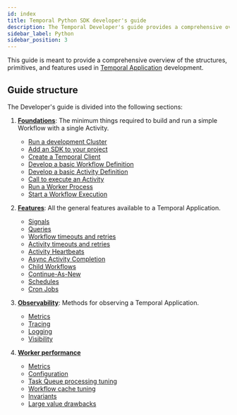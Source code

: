 ```yaml
---
id: index
title: Temporal Python SDK developer's guide
description: The Temporal Developer's guide provides a comprehensive overview of the structures, primitives, and features used in Temporal Application development.
sidebar_label: Python
sidebar_position: 3
---
```


This guide is meant to provide a comprehensive overview of the structures, primitives, and features used in [Temporal Application](/temporal#temporal-application) development.

## Guide structure

The Developer's guide is divided into the following sections:

1. [**Foundations**](/dev-guide/python/foundations): The minimum things required to build and run a simple Workflow with a single Activity.

   - [Run a development Cluster](/dev-guide/python/foundations#run-a-dev-cluster)
   - [Add an SDK to your project](/dev-guide/python/foundations#add-your-sdk)
   - [Create a Temporal Client](/dev-guide/python/foundations#connect-to-a-cluster)
   - [Develop a basic Workflow Definition](/dev-guide/python/foundations#develop-workflows)
   - [Develop a basic Activity Definition](/dev-guide/python/foundations#develop-activities)
   - [Call to execute an Activity](/dev-guide/python/foundations#activity-execution)
   - [Run a Worker Process](/dev-guide/python/foundations#run-worker-processes)
   - [Start a Workflow Execution](/dev-guide/python/foundations#start-workflow-execution)

2. [**Features**](/dev-guide/python/features): All the general features available to a Temporal Application.

   - [Signals](/dev-guide/python/features#signals)
   - [Queries](/dev-guide/python/features#queries)
   - [Workflow timeouts and retries](/dev-guide/python/features#workflow-timeouts)
   - [Activity timeouts and retries](/dev-guide/python/features#activity-timeouts)
   - [Activity Heartbeats](/dev-guide/python/features#activity-heartbeats)
   - [Async Activity Completion](/dev-guide/python/features#asynchronous-activity-completion)
   - [Child Workflows](/dev-guide/python/features#child-workflows)
   - [Continue-As-New](/dev-guide/python/features#continue-as-new)
   - [Schedules](/dev-guide/python/features#schedule-a-workflow)
   - [Cron Jobs](/dev-guide/python/features#temporal-cron-jobs)

3. [**Observability**](/dev-guide/python/observability): Methods for observing a Temporal Application.

   - [Metrics](/dev-guide/python/observability#metrics)
   - [Tracing](/dev-guide/python/observability#tracing)
   - [Logging](/dev-guide/python/observability#logging)
   - [Visibility](/dev-guide/python/observability#visibility)

4. [**Worker performance**](/dev-guide/worker-performance)

   - [Metrics](/dev-guide/worker-performance#metrics)
   - [Configuration](/dev-guide/worker-performance#configuration)
   - [Task Queue processing tuning](/dev-guide/worker-performance#task-queues-processing-tuning)
   - [Workflow cache tuning](/dev-guide/worker-performance#workflow-cache-tuning)
   - [Invariants](/dev-guide/worker-performance#invariants)
   - [Large value drawbacks](/dev-guide/worker-performance#drawbacks-of-putting-just-large-values-everywhere)
